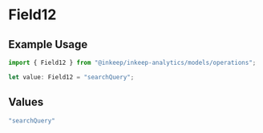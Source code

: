 # Field12

## Example Usage

```typescript
import { Field12 } from "@inkeep/inkeep-analytics/models/operations";

let value: Field12 = "searchQuery";
```

## Values

```typescript
"searchQuery"
```